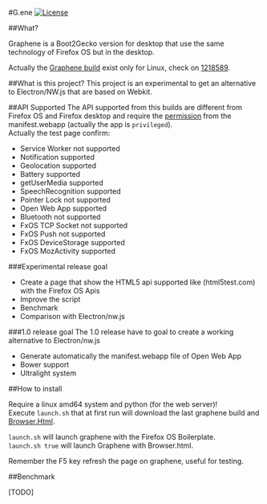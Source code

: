 #G.ene
[![License](https://img.shields.io/badge/License-GPL%20v3-blue.svg)](http://www.gnu.org/licenses/gpl-3.0)   
 
##What?

Graphene is a Boot2Gecko version for desktop that use the same technology of Firefox OS but in the desktop.

Actually the [Graphene build](https://archive.mozilla.org/pub/b2g/nightly/latest-mozilla-central/) exist only for Linux, check on [1218589](https://bugzilla.mozilla.org/show_bug.cgi?id=1218589).

##What is this project?
This project is an experimental to get an alternative to Electron/NW.js that are based on Webkit.  

##API Supported
The API supported from this builds are different from Firefox OS and Firefox desktop and require the [permission](https://developer.mozilla.org/en-US/Apps/Build/App_permissions) from the manifest.webapp (actually the app is `privileged`).  
Actually the test page confirm:  
* Service Worker not supported
* Notification supported
* Geolocation supported
* Battery supported
* getUserMedia supported
* SpeechRecognition supported
* Pointer Lock not supported
* Open Web App supported
* Bluetooth not supported
* FxOS TCP Socket not supported
* FxOS Push not supported
* FxOS DeviceStorage supported
* FxOS MozActivity supported

###Experimental release goal
* Create a page that show the HTML5 api supported like (html5test.com) with the Firefox OS Apis
* Improve the script
* Benchmark
* Comparison with Electron/nw.js

###1.0 release goal
The 1.0 release have to goal to create a working alternative to Electron/nw.js

* Generate automatically the manifest.webapp file of Open Web App
* Bower support
* Ultralight system

##How to install

Require a linux amd64 system and python (for the web server)!  
Execute `launch.sh` that at first run will download the last graphene build and [Browser.Html](https://github.com/browserhtml/browser.html).  

`launch.sh` will launch graphene with the Firefox OS Boilerplate.  
`launch.sh true` will launch Graphene with Browser.html.  

Remember the F5 key refresh the page on graphene, useful for testing.

##Benchmark

[TODO]